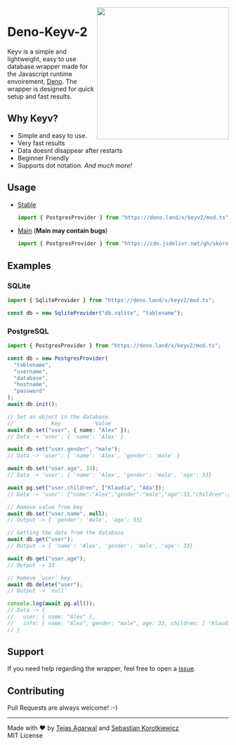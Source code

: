 <img align="right" src="banner.png" height="300" />

# Deno-Keyv-2

Keyv is a simple and lightweight, easy to use database wrapper made for the Javascript runtime envoirement, [Deno](https://deno.land/). The wrapper is designed for quick setup and fast results.

## Why Keyv?

- Simple and easy to use.
- Very fast results
- Data doesnt disappear after restarts
- Beginner Friendly
- Supports dot notation.
  _And much more!_

## Usage

- [Stable](https://deno.land/x/keyv2)
  ```ts
  import { PostgresProvider } from "https://deno.land/x/keyv2/mod.ts";
  ```
- [Main](https://github.com/skorotkiewicz/deno-keyv-2) (**Main may contain bugs**)
  ```ts
  import { PostgresProvider } from "https://cdn.jsdelivr.net/gh/skorotkiewicz/deno-keyv-2/mod.ts";
  ```

## Examples

### SQLite

```typescript
import { SqliteProvider } from "https://deno.land/x/keyv2/mod.ts";

const db = new SqliteProvider("db.sqlite", "tablename");
```

### PostgreSQL

```typescript
import { PostgresProvider } from "https://deno.land/x/keyv2/mod.ts";

const db = new PostgresProvider(
  "tablename",
  "username",
  "database",
  "hostname",
  "password"
);
await db.init();

// Set an object in the database.
//            Key           Value
await db.set("user", { name: "Alex" });
// Data -> 'user': { 'name': 'Alex' }

await db.set("user.gender", "male");
// Data -> 'user': { 'name': 'Alex', 'gender': 'male' }

await db.set("user.age", 33);
// Data -> 'user': { 'name': 'Alex', 'gender': 'male', 'age': 33}

await pg.set("user.children", ["Klaudia", "Ada"]);
// Data -> 'user': {"name":"Alex","gender":"male","age":33,"children":["Klaudia","Ada"]}

// Remove value from key
await db.set("user.name", null);
// Output -> { 'gender': 'male', 'age': 33}

// Getting the data from the database
await db.get("user");
// Output -> { 'name': 'Alex', 'gender': 'male', 'age': 33}

await db.get("user.age");
// Output -> 33

// Remove `user` key
await db.delete("user");
// Output -> `null`

console.log(await pg.all());
// Data -> {
//   user: { name: "Alex" },
//   info: { name: "Alex", gender: "male", age: 33, children: [ "Klaudia", "Ada" ] }
// }
```

## Support

If you need help regarding the wrapper, feel free to open a [issue](https://github.com/skorotkiewicz/deno-keyv-2/issues).

## Contributing

Pull Requests are always welcome! :-)

---

Made with ❤ by [Tejas Agarwal](https://github.com/tejasag) and [Sebastian Korotkiewicz](https://github.com/skorotkiewicz)  
MIT License
